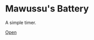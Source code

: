 <!-- This Source Code Form is subject to the terms of the Mozilla Public
   - License, v. 2.0. If a copy of the MPL was not distributed with this
   - file, You can obtain one at https://mozilla.org/MPL/2.0/. -->
# Mawussu's Battery

A simple timer.

[Open](https://coughingmouse.github.io)
